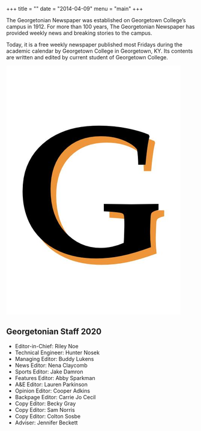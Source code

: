 +++
title = ""
date = "2014-04-09"
menu = "main"
+++

The Georgetonian Newspaper was established on Georgetown College’s campus in 1912. For more than 100 years, The Georgetonian Newspaper has provided weekly news and breaking stories to the campus.

Today, it is a free weekly newspaper published most Fridays during the academic calendar by Georgetown College in Georgetown, KY. Its contents are written and edited by current student of Georgetown College.


![image](/content/g.jpg)


## Georgetonian Staff 2020
* Editor-in-Chief: Riley Noe 
* Technical Engineer: Hunter Nosek
* Managing Editor: Buddy Lukens
* News Editor: Nena Claycomb
* Sports Editor: Jake Damron
* Features Editor: Abby Sparkman
* A&E Editor: Lauren Parkinson
* Opinion Editor: Cooper Adkins
* Backpage Editor: Carrie Jo Cecil
* Copy Editor: Becky Gray
* Copy Editor: Sam Norris
* Copy Editor: Colton Sosbe
* Adviser: Jennifer Beckett